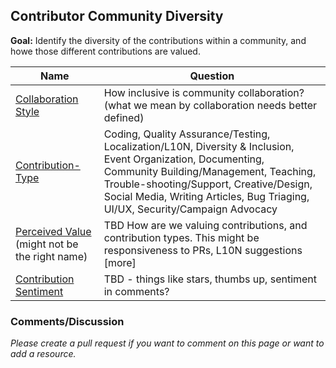 ## Contributor Community Diversity

**Goal:** Identify the diversity of the contributions within a community, and howe those different contributions are valued.

Name | Question
--- | ---
[Collaboration Style](collaboration-style.md) | How inclusive is community collaboration? (what we mean by collaboration needs better defined)
[Contribution-Type](contribution-type.md) | Coding, Quality Assurance/Testing, Localization/L10N, Diversity & Inclusion, Event Organization, Documenting, Community Building/Management, Teaching, Trouble-shooting/Support, Creative/Design, Social Media, Writing Articles, Bug Triaging, UI/UX, Security/Campaign Advocacy
[Perceived Value](perceived-value.md) (might not be the right name) | TBD How are we valuing contributions, and contribution types.  This might be responsiveness to PRs, L10N suggestions [more]
[Contribution Sentiment](contribution-sentiment.md) | TBD - things like stars, thumbs up, sentiment in comments?


### Comments/Discussion

_Please create a pull request if you want to comment on this page or want to add a resource._
